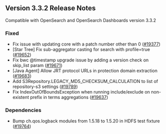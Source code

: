 ## Version 3.3.2 Release Notes

Compatible with OpenSearch and OpenSearch Dashboards version 3.3.2

### Fixed
* Fix issue with updating core with a patch number other than 0 ([#19377](https://github.com/opensearch-project/OpenSearch/pull/19377))
* [Star Tree] Fix sub-aggregator casting for search with profile=true ([#19652](https://github.com/opensearch-project/OpenSearch/pull/19652))
* Fix bwc @timestamp upgrade issue by adding a version check on skip_list param ([#19671](https://github.com/opensearch-project/OpenSearch/pull/19671))
* [Java Agent] Allow JRT protocol URLs in protection domain extraction ([#19683](https://github.com/opensearch-project/OpenSearch/pull/19683))
* Add S3Repository.LEGACY_MD5_CHECKSUM_CALCULATION to list of repository-s3 settings ([#19789](https://github.com/opensearch-project/OpenSearch/pull/19789))
* Fix IndexOutOfBoundsException when running include/exclude on non-existent prefix in terms aggregations ([#19637](https://github.com/opensearch-project/OpenSearch/pull/19637))

### Dependencies
* Bump ch.qos.logback modules from 1.5.18 to 1.5.20 in HDFS test fixture ([#19764](https://github.com/opensearch-project/OpenSearch/pull/19764))